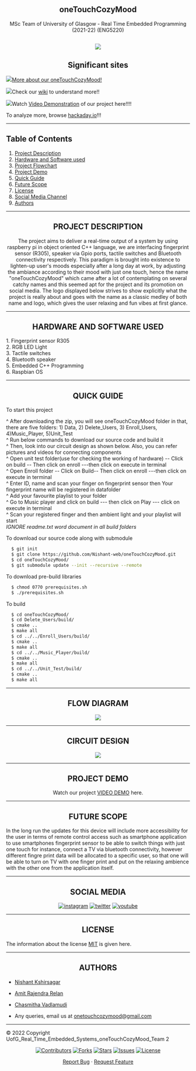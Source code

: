 <div align="center">
 
## oneTouchCozyMood

 <div align="center">
  
  MSc Team of University of Glasgow - Real Time Embedded Programming (2021-22) (ENG5220)
 
  
  
  
   
  
 ![](https://github.com/Nishant-web/oneTouchCozyMood/blob/main/Logos/IMG_0050.jpg)
 ----
  
  
  
## **Significant sites**
  
  
  <div align="left">
   
  
  
   ![](https://github.com/Nishant-web/oneTouchCozyMood/blob/main/Logos/kiss-face-emoji.jpg)[More about our oneTouchCozyMood!](https://github.com/Nishant-web/oneTouchCozyMood)
  
   ![](https://github.com/Nishant-web/oneTouchCozyMood/blob/main/Logos/emoticon.jpg)Check our [wiki](https://github.com/Nishant-web/oneTouchCozyMood/wiki) to understand more!!
  
   ![](https://github.com/Nishant-web/oneTouchCozyMood/blob/main/Logos/thumbup_good_emoticon-512.jpg)Watch [Video Demonstration](https://www.youtube.com/channel/UCGz5qoQ1cUQMT-c8PuJZ9TA) of our project here!!!!
  
   To analyze more, browse [hackaday.io](https://hackaday.io/project/184873-one-touch-cozy-mood)!!!
  
 -----
   
 <div align="left">
 
 ## **Table of Contents**
 
 <div align="left">
  
 1. [Project Description](#project-description) <br/>
 2. [Hardware and Software used](#hardware-and-software-used) <br/>
 3. [Project Flowchart](#flow-diagram) <br/>
 4. [Project Demo](#project-demo) <br/>
 5. [Quick Guide](#quick-guide) <br/>
 6. [Future Scope](#future-scope) <br/>
 7. [License](#license) <br/>
 8. [Social Media Channel](#social-media) <br/>
 9. [Authors](#authors) <br/>
 
  
  -----
  
  
  <div align="center">
   
 
 ## **PROJECT DESCRIPTION**
 
The project aims to deliver a real-time output of a system by using raspberry pi in object oriented C++ language, we are interfacing fingerprint sensor (R305), speaker via Gpio ports, tactile switches and Bluetooth connectivity respectively. This paradigm is brought into existence to lighten-up user's moods especially after a long day at work, by adjusting the ambiance according to their mood with just one touch, hence the name "oneTouchCozyMood" which came after a lot of contemplating on several catchy names and this seemed apt for the project and its promotion on social media. The logo displayed below strives to show explicitly what the project is really about and goes with the name as a classic medley of both name and logo, which gives the user relaxing and fun vibes at first glance.

-----

   
  ## **HARDWARE AND SOFTWARE USED**
 
 <div align="left">
 1. Fingerprint sensor R305 <br/>
 2. RGB LED Light  <br/>
 3. Tactile switches  <br/>
 4. Bluetooth speaker  <br/>
 5. Embedded C++ Programming <br/>
 6. Raspbian OS <br/>
 
 -----

  <div align="center">
  
## **QUICK GUIDE** 

  <div align="left">
   
  
   To start this project
 
   ^ After downloading the zip, you will see oneTouchCozyMood folder in that, there are five folders: 1) Data, 2) Delete_Users, 3) Enroll_Users, 4)Music_Player, 5)Unit_Test <br/>
   ^ Run below commands to download our source code and build it <br/>
   ^ Then, look into our circuit design as shown below. Also, you can refer pictures and videos for connecting components <br/>
   ^ Open unit test folder(use for checking the working of hardware) -- Click on build -- Then click on enroll ---then click on execute in terminal <br/>
   ^ Open Enroll folder -- Click on Build-- Then click on enroll ---then click on execute in terminal <br/>
   ^ Enter ID, name and scan your finger on fingerprint sensor then Your fingerprint name will be registered in datafolder <br/>
   ^ Add your favourite playlist to your folder <br/>
   ^ Go to Music player and click on build --- then click on Play --- click on execute in terminal  <br/>
   ^ Scan your registered finger and then ambient light and your playlist will start <br/>
*IGNORE readme.txt word document in all build folders*   

  To download our source code along with submodule

```bash
  $ git init 
  $ git clone https://github.com/Nishant-web/oneTouchCozyMood.git
  $ cd oneTouchCozyMood/
  $ git submodule update --init --recursive --remote 
```
To download pre-build libraries

```bash
  $ chmod 0770 prerequisites.sh
  $ ./prerequisites.sh
```
To build

```bash
  $ cd oneTouchCozyMood/
  $ cd Delete_Users/build/
  $ cmake ..
  $ make all
  $ cd ../../Enroll_Users/build/
  $ cmake ..
  $ make all
  $ cd ../../Music_Player/build/
  $ cmake ..
  $ make all
  $ cd ../../Unit_Test/build/
  $ cmake ..
  $ make all
```  
<div align="center">
 
 ----- 
 
## **FLOW DIAGRAM**
   
  ![](https://github.com/Nishant-web/oneTouchCozyMood/blob/main/Logos/WhatsApp%20Image%202022-07-28%20at%2010.29.43%20PM.jpeg)

  
 <div align="center"> 
 
  -----

## **CIRCUIT DESIGN** 

![](https://github.com/Nishant-web/oneTouchCozyMood/blob/main/Logos/IMG-20220729-WA0005.jpg)
 
 -----
<div align="center">
 
## **PROJECT DEMO**  
  Watch our project [VIDEO DEMO](https://www.youtube.com/watch?v=O_imgMwheiM) here.

  ----- 

<div align="center">
     
## **FUTURE SCOPE**
  
   <div align="left">
  In the long run the updates for this device will include more accessibility for the user in terms of remote control access such as smartphone application to use smartphones fingerprint sensor to be able to switch things with just one touch for instance, connect a TV via bluetooth connectivity, however different fingre print data will be allocated to a specific user, so that one will be able to turn on TV with one finger print and put on the relaxing ambience with the other one from the application itself.
  
  <div align="center">
   
   -----
   
## **SOCIAL MEDIA**

<div align="center">
 
 [![instagram](https://upload.wikimedia.org/wikipedia/commons/thumb/a/a5/Instagram_icon.png/50px-Instagram_icon.png)](https://www.instagram.com/one_touch_cozy_mood/)
 [![twitter](https://github.com/Nishant-web/oneTouchCozyMood/blob/main/Logos/Twitter.jpg)](https://twitter.com/touch_cozy_mood)
 [![youtube](https://github.com/Nishant-web/oneTouchCozyMood/blob/main/Logos/Youtube%20(2).jpg)](https://www.youtube.com/channel/UCGz5qoQ1cUQMT-c8PuJZ9TA)
 
   -----
   
 
## **LICENSE**
<div align="left">
 
 The information about the license [MIT](https://choosealicense.com/licenses/mit/) is given here.
 
  
 
  -----
  
<div align="center"> 

 ## **AUTHORS**
 
<div align="left">
  
   * [Nishant Kshirsagar](https://github.com/Nishant-web)   </br>
   * [Amit Rajendra Relan](https://github.com/amitrelan238) </br>
   * [Chasmitha Vadlamudi](https://github.com/Chasmithav)   </br>
   
   * Any queries, email us at [onetouchcozymood@gmail.com](https://outlook.office365.com/mail/deeplink/compose?mailtouri=mailto%3Aonetouchcozymood%40gmail.com)

  
  -----
   
  © 2022 Copyright UofG_Real_Time_Embedded_Systems_oneTouchCozyMood_Team 2
   
 <div align="center">
  
  [![Contributors](https://img.shields.io/github/contributors/andretsolkas/oneTouchCozyMood.svg?style=for-the-badge)](https://github.com/andretsolkas/oneTouchCozyMood/graphs/contributors)
  [![Forks](https://img.shields.io/github/forks/andretsolkas/oneTouchCozyMood.svg?style=for-the-badge)](https://github.com/andretsolkas/oneTouchCozyMood/network/members)
  [![Stars](https://img.shields.io/github/stars/andretsolkas/oneTouchCozyMood.svg?style=for-the-badge)](https://github.com/andretsolkas/oneTouchCozyMood/stargazers)
  [![Issues](https://img.shields.io/github/issues/andretsolkas/oneTouchCozyMood.svg?style=for-the-badge)](https://github.com/andretsolkas/oneTouchCozyMood/issues)
  [![License](https://img.shields.io/github/license/andretsolkas/oneTouchCozyMood.svg?style=for-the-badge)](https://github.com/andretsolkas/oneTouchCozyMood/blob/main/LICENSE)
  
</div>

<div align="center">
  
  <a href="https://github.com/andretsolkas/oneTouchCozyMood/issues">Report Bug</a>
  ·
  <a href="https://github.com/andretsolkas/oneTouchCozyMood/issues">Request Feature</a>
  
</div>
